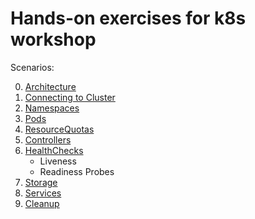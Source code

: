# Hands-on exercises for k8s workshop

Scenarios:

0. [Architecture](00-Architecture)
1. [Connecting to Cluster](01-Connecting)
2. [Namespaces](02-Namespaces)
3. [Pods](02-Pods)
4. [ResourceQuotas](04-ResourceQuotas)
5. [Controllers](05-Controllers)
6. [HealthChecks](06-HealthChecks)
    - Liveness
    - Readiness Probes
7. [Storage](07-Storage)
8. [Services](08-Services)
9. [Cleanup](09-Cleanup)
